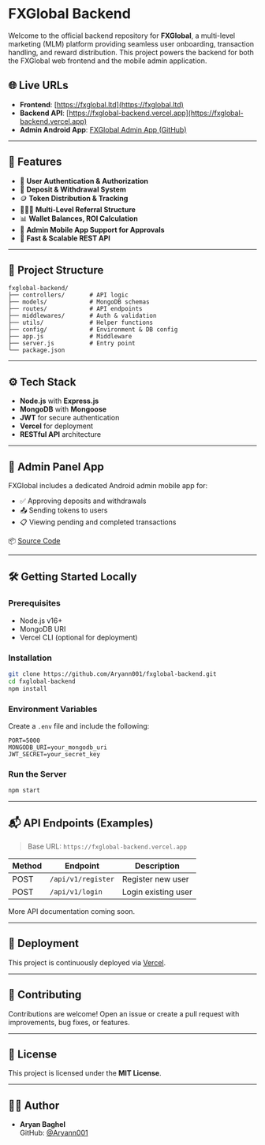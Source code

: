 
# FXGlobal Backend

Welcome to the official backend repository for **FXGlobal**, a multi-level marketing (MLM) platform providing seamless user onboarding, transaction handling, and reward distribution. This project powers the backend for both the FXGlobal web frontend and the mobile admin application.

## 🌐 Live URLs

- **Frontend**: [https://fxglobal.ltd](https://fxglobal.ltd)
- **Backend API**: [https://fxglobal-backend.vercel.app](https://fxglobal-backend.vercel.app)
- **Admin Android App**: [FXGlobal Admin App (GitHub)](https://github.com/Aryann001/fxglobal-admin-android-APP)

---

## 📌 Features

- 🔐 **User Authentication & Authorization**
- 💸 **Deposit & Withdrawal System**
- 🪙 **Token Distribution & Tracking**
- 🧑‍🤝‍🧑 **Multi-Level Referral Structure**
- 📊 **Wallet Balances, ROI Calculation**
- 📱 **Admin Mobile App Support for Approvals**
- 🚀 **Fast & Scalable REST API**

---

## 📁 Project Structure

```
fxglobal-backend/
├── controllers/       # API logic
├── models/            # MongoDB schemas
├── routes/            # API endpoints
├── middlewares/       # Auth & validation
├── utils/             # Helper functions
├── config/            # Environment & DB config
├── app.js             # Middleware
├── server.js          # Entry point
└── package.json
```

---

## ⚙️ Tech Stack

- **Node.js** with **Express.js**
- **MongoDB** with **Mongoose**
- **JWT** for secure authentication
- **Vercel** for deployment
- **RESTful API** architecture

---

## 🔐 Admin Panel App

FXGlobal includes a dedicated Android admin mobile app for:

- ✅ Approving deposits and withdrawals
- 📤 Sending tokens to users
- 📋 Viewing pending and completed transactions

📦 [Source Code](https://github.com/Aryann001/fxglobal-admin-android-APP)

---

## 🛠️ Getting Started Locally

### Prerequisites

- Node.js v16+
- MongoDB URI
- Vercel CLI (optional for deployment)

### Installation

```bash
git clone https://github.com/Aryann001/fxglobal-backend.git
cd fxglobal-backend
npm install
```

### Environment Variables

Create a `.env` file and include the following:

```env
PORT=5000
MONGODB_URI=your_mongodb_uri
JWT_SECRET=your_secret_key
```

### Run the Server

```bash
npm start
```

---

## 📬 API Endpoints (Examples)

> Base URL: `https://fxglobal-backend.vercel.app`

| Method | Endpoint               | Description                   |
|--------|------------------------|-------------------------------|
| POST   | `/api/v1/register`   | Register new user             |
| POST   | `/api/v1/login`      | Login existing user           |

More API documentation coming soon.

---

## 🚀 Deployment

This project is continuously deployed via [Vercel](https://vercel.com/).

---

## 🤝 Contributing

Contributions are welcome! Open an issue or create a pull request with improvements, bug fixes, or features.

---

## 📄 License

This project is licensed under the **MIT License**.

---

## 👨‍💻 Author

- **Aryan Baghel**  
  GitHub: [@Aryann001](https://github.com/Aryann001)
